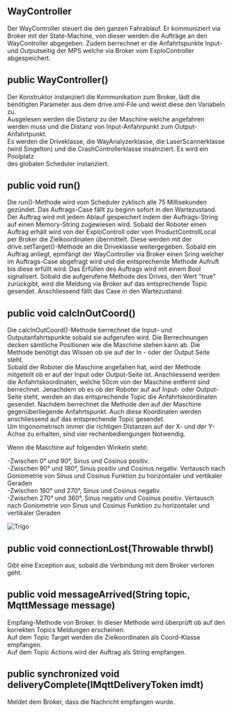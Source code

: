 ## WayController  
Der WayController steuert die den ganzen Fahrablauf. Er kommuniziert via Broker mit der State-Machine, von dieser werden die Aufträge an den WayController abgegeben. Zudem berrechnet er die Anfahrtspunkte Input- und Outputseitig der MPS welche via Broker vom ExploController abgespeichert.
  
## public WayController()  
Der Konstruktor instanziert die Kommunikation zum Broker, lädt die benötigten Parameter aus dem drive.xml-File und weist diese den Variabeln zu.  
Ausgelesen werden die Distanz zu der Maschine welche angefahren werden muss und die Distanz von Input-Anfahrpunkt zum Output-Anfahrtpunkt.  
Es werden die Driveklasse, die WayAnalyzerklasse, die LaserScannerklasse (wird Singelton) und die CrashControllerklasse insatnziert. Es wird ein Poolplatz  
des globalen Scheduler instanziert.
   
## public void run()  
Die run()-Methode wird vom Scheduler zyklisch alle 75 Millisekunden gezündet. Das Auftrags-Case fällt zu beginn sofort in den Wartezustand. Der Auftrag wird mit  jedem Ablauf gespeichert indem der Auftrags-String auf einen Memory-String zugewiesen wird. Sobald der Roboter einen Auftrag erhält wird von der ExploControll  oder vom ProductControllLocal per Broker die Zielkoordinaten  übermittelt. Diese werden mit der drive.setTarget()-Methode an die Driveklasse weitergegeben.  Sobald ein Auftrag anliegt, epmfängt der WayController via Broker einen Sring welcher im Auftrags-Case abgefragt wird und die entsprechende Methode Aufruft bis  diese erfüllt wird. Das Erfüllen des Auftrags wird mit einem Bool signalisert. Sobald die aufgerufene Methode des Drives, den Wert "true" zurückgibt, wird die   Meldung via Broker auf das entsprechende Topic gesendet. Anschliessend fällt das Case in den Wartezustand.  
  
## public void calcInOutCoord()  
Die calcInOutCoord()-Methode berrechnet die Input- und Outputanfahrtspunkte sobald sie aufgerufen wird. Die Berrechnungen decken sämtliche Positionen wie die Maschine stehen kann ab. Die Methode benötigt das Wissen ob sie auf der In - oder der Output Seite steht.  
Sobald der Roboter die Maschine angefahen hat, wird der Methode mitgeteilt ob er auf der Input oder Output-Seite ist. Anschliessend werden die  Anfahrtskoordinaten, welche 50cm von der Maschine entfernt sind berrechnet. Jenachdem ob es ob der Roboter auf auf Input- oder Output-Seite steht, werden an das entsprechende Topic die Anfahrtskoordinaten gesendet. Nachdem berrechnet die Methode den auf der Maschine gegenüberliegende Anfahrtspunkt. Auch diese Koordinaten werden anschliessend auf das entsprechende Topic gesendet.  
Um trigonometrisch immer die richtigen Distanzen auf der X- und der Y-Achse zu erhalten, sind vier rechenbediengungen Notwendig.  
  
Wenn die Maschine auf folgenden Winkeln steht:
  
-Zwischen 0° und 90°, Sinus und Cosinus positiv.  
-Zwischen 90° und 180°, Sinus positiv und Cosinus negativ. Vertausch nach Goniometrie von Sinus und Cosinus Funktion zu horizontaler und vertikaler Geraden  
-Zwischen 180° und 270°, Sinus und Cosinus negativ.   
-Zwischen 270° und 360°, Sinus negativ und Cosinus positiv. Vertausch nach Goniometrie von Sinus und Cosinus Funktion zu horizontaler und vertikaler Geraden   
  
  
![Trigo](https://gitlab.com/solidus/hefei/uploads/a88ebeb4663cf3871c57513ed170315e/Trigo.jpg)  
  
## public void connectionLost(Throwable thrwbl)  
Gibt eine Exception aus, sobald die Verbindung mit dem Broker verloren geht.  
  
## public void messageArrived(String topic, MqttMessage message)  
Empfang-Methode von Broker. In dieser Methode wird überprüft ob auf den korrekten Topics  Meldungen erscheinen.  
Auf dem Topic Target werden die Zielkoordinaten als Coord-Klasse empfangen.  
Auf dem Topic Actions wird der Auftrag als String empfangen.  
  
## public synchronized void deliveryComplete(IMqttDeliveryToken imdt)  
Meldet dem Broker, dass die Nachricht empfangen wurde.